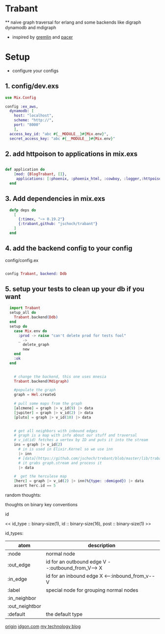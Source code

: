 Trabant
=======

** naive graph traversal for erlang and some backends like digraph dynamodb and mdigraph
 
* inspired by [gremlin](https://github.com/tinkerpop/gremlin) and [pacer](https://github.com/xnlogic/pacer)

# Setup

* configure your configs
## 1. config/dev.exs

```elixir
use Mix.Config

config :ex_aws,
  dynamodb: [
    host: "localhost",
    scheme: "http://",
    port: "8000"
    ],
  access_key_id: "abc #{__MODULE__}#{Mix.env}",
  secret_access_key: "abc #{__MODULE__}#{Mix.env}"
```

## 2. add httpoison to applications in mix.exs

```elixir

def application do
    [mod: {BlogTrabant, []},
     applications: [:phoenix, :phoenix_html, :cowboy, :logger,:httpoison]]
  end
```

## 3. Add dependencies in mix.exs

```elixir
  defp deps do
    [
      {:timex, "~> 0.19.2"}
      {:trabant,github: "jschoch/trabant"}
    ]
  end

```
## 4. add the backend config to your config

config/config.ex
```elixir

config Trabant, backend: Ddb
```

## 5. setup your tests to clean up your db if you want

```elixir 
  import Trabant
  setup_all do
    Trabant.backend(Ddb)
  end
  setup do
    case Mix.env do
      :prod -> raise "can't delete prod for tests fool"
      _ ->
        delete_graph
        new
    end
    :ok
  end
```

```elixir
    
    # change the backend, this one uses mnesia
    Trabant.backend(Mdigraph)

    #populate the graph
    graph = Hel.createG

    # pull some maps from the graph
    [alcmene] = graph |> v_id(9) |> data
    [jupiter] = graph |> v_id(2) |> data
    [pluto] = graph |> v_id(10) |> data

  
    # get all neighbors with inbound edges
    # graph is a map with info about our stuff and traversal
    # v_id(id) fetches a vertex by ID and puts it into the stream
    ins = graph |> v_id(2) 
      # in is used in Elixir.Kernel so we use inn
      |> inn 
      # [data](https://github.com/jschoch/trebant/blob/master/lib/trabant.ex#L123-L126) is a shortcut for res(graph).data
      # it grabs graph.stream and process it
      |> data

    #  get the herculese map
    [herc] = graph |> v_id(2) |> inn(%{type: :demigod}) |> data
    assert herc.id == 5


```

random thoughts:

thoughts on binary key conventions

id

<< id_type :: binary-size(1), id :: binary-size(16), post :: binary-size(1) >>


id_types: 

atom  | description
------|---------------------
:node | normal node
:out_edge | id for an outbound edge V --:outbound_from_V--> X
:in_edge | id for an inbound edge X <--:inbound_from_v-- V
:label| special node for grouping normal nodes
:in_neighbor | 
:out_neightbor | 
:default| the default type

[origin](http://github.com/jschoch/trabant)
[idgon.com](http://idgon.com)
[my technology blog](http://blog.brng.us)
